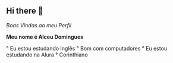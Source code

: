 ## Hi there 👋

 *Boas Vindas ao meu Perfil*

  **Meu nome é Alceu Domingues**

   ° Eu estou estudando Inglês
   ° Bom com computadores
   ° Eu estou estudando na Alura
   ° Corinthiano
   
